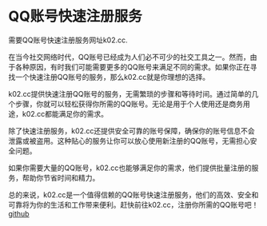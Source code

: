 # QQ账号快速注册服务

需要QQ账号快速注册服务网址k02.cc. 

在当今社交网络时代，QQ账号已经成为人们必不可少的社交工具之一。然而，由于各种原因，有时我们可能需要更多的QQ账号来满足不同的需求。如果你正在寻找一个快速注册QQ账号的服务，那么k02.cc就是你理想的选择。

k02.cc提供快速注册QQ账号的服务，无需繁琐的步骤和等待时间。通过简单的几个步骤，你就可以轻松获得你所需的QQ账号。无论是用于个人使用还是商务用途，k02.cc都能满足你的需求。

除了快速注册服务，k02.cc还提供安全可靠的账号保障，确保你的账号信息不会泄露或被盗用。这种贴心的服务让你可以放心使用新注册的QQ账号，无需担心安全问题。

如果你需要大量的QQ账号，k02.cc也能够满足你的需求，他们提供批量注册的服务，帮助你节省时间和精力。

总的来说，k02.cc是一个值得信赖的QQ账号快速注册服务，他们的高效、安全和可靠将为你的生活和工作带来便利。赶快前往k02.cc，注册你所需的QQ账号吧！[github](https://github.com)